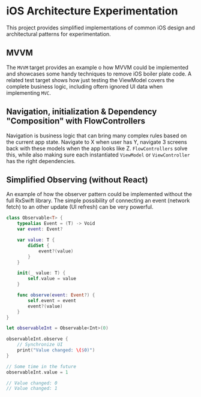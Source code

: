 # iOS Architecture Experimentation
This project provides simplified implementations of common iOS design and architectural patterns for experimentation.

## MVVM
The `MVVM` target provides an example o  how MVVM could be implemented and showcases some handy techniques to remove iOS boiler plate code. A related test target shows how just testing the ViewModel covers the complete business logic, including oftern ignored UI data when implementing `MVC`.

## Navigation, initialization & Dependency "Composition" with FlowControllers
Navigation is business logic that can bring many complex rules based on the current app state. Navigate to X when user has Y, navigate 3 screens back with these models when the app looks like Z. `FlowControllers` solve this, while also making sure each instantiated `ViewModel` or `ViewController` has the right dependencies. 


## Simplified Observing (without React)
An example of how the observer pattern could be implemented without the full RxSwift library. The simple possibility of connecting an event (network fetch) to an other update (UI refresh) can be very powerful.

``` swift
class Observable<T> {
    typealias Event = (T) -> Void
    var event: Event?

    var value: T {
        didSet {
            event?(value)
        }
    }

    init(_ value: T) {
        self.value = value
    }

    func observe(event: Event?) {
        self.event = event
        event?(value)
    }
}

let observableInt = Observable<Int>(0)

observableInt.observe {
    // Synchronize UI
    print("Value changed: \($0)")
}

// Some time in the future
observableInt.value = 1

// Value changed: 0
// Value changed: 1
```
